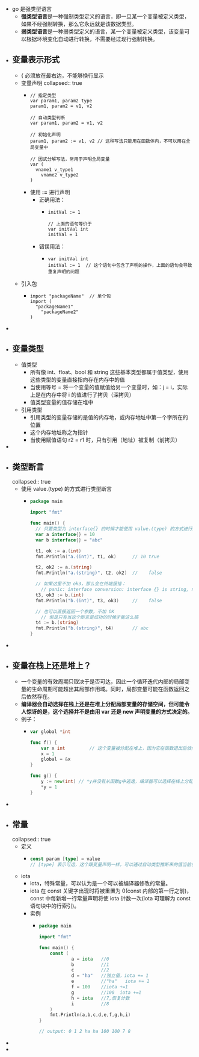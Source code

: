 - go 是强类型语言
	- **强类型语言**是一种强制类型定义的语言，即一旦某一个变量被定义类型，如果不经强制转换，那么它永远就是该数据类型。
	- **弱类型语言**是一种弱类型定义的语言，某一个变量被定义类型，该变量可以根据环境变化自动进行转换，不需要经过现行强制转换。
- ## 变量表示形式
	- { 必须放在最右边，不能够换行显示
	- 变量声明
	  collapsed:: true
		- ```
		  // 指定类型
		  var param1, param2 type  
		  param1, param2 = v1, v2
		  
		  // 自动类型判断
		  var param1, param2 = v1, v2	
		  
		  // 初始化声明
		  param1, param2 := v1, v2 // 这种写法只能用在函数体内，不可以用在全局变量中	
		  
		  // 因式分解写法，常用于声明全局变量
		  var (
		  	vname1 v_type1
		      vname2 v_type2
		  )
		  ```
		- 使用 **:=** 进行声明
			- 正确用法：
				- ```
				  initVal := 1
				  
				  // 上面的语句等价于
				  var initVal int
				  initVal = 1
				  ```
			- 错误用法：
				- ```
				  var initVal int
				  initVal := 1	// 这个语句中包含了声明的操作，上面的语句会导致重复声明的问题
				  ```
	- 引入包
		- ```
		  import "packageName"  // 单个包
		  import (
		  	"packageName1"
		      "packageName2"
		  )
		  ```
-
- ## 变量类型
	- 值类型
		- 所有像 int、float、bool 和 string 这些基本类型都属于值类型，使用这些类型的变量直接指向存在内存中的值
		- 当使用等号 = 将一个变量的值赋值给另一个变量时，如：j = i，实际上是在内存中将 i 的值进行了拷贝（深拷贝）
		- 值类型变量的值存储在堆中
	- 引用类型
		- 引用类型的变量存储的是值的内存地，或内存地址中第一个字所在的位置
		- 这个内存地址称之为指针
		- 当使用赋值语句 r2 = r1 时，只有引用（地址）被复制（前拷贝）
-
- ## 类型断言
  collapsed:: true
	- 使用 value.(type) 的方式进行类型断言
		- ```go
		  package main
		  
		  import "fmt"
		  
		  func main() {
		  	// 只要类型为 interface{} 的时候才能使用 value.(type) 的方式进行断言（在我目前的认识里是这样的）
		  	var a interface{} = 10
		  	var b interface{} = "abc"
		  
		  	t1, ok := a.(int)
		  	fmt.Println("a.(int)", t1, ok)		// 10 true
		  
		  	t2, ok2 := a.(string)
		  	fmt.Println("a.(string)", t2, ok2)	//    false
		  
		  	// 如果这里不加 ok3，那么会在终端报错：
		      // panic: interface conversion: interface {} is string, not int
		  	t3, ok3 := b.(int)
		  	fmt.Println("b.(int)", t3, ok3)		//    false
		  
		  	// 也可以直接返回一个参数，不加 OK
		      // 但是只有当这个断言是成功的时候才能这么搞
		  	t4 := b.(string)
		  	fmt.Println("b.(string)", t4)		// abc 
		  }
		  
		  ```
-
- ## 变量在栈上还是堆上？
	- 一个变量的有效周期只取决于是否可达，因此一个循环迭代内部的局部变量的生命周期可能超出其局部作用域。同时，局部变量可能在函数返回之后依然存在。
	- **编译器会自动选择在栈上还是在堆上分配局部变量的存储空间，但可能令人惊讶的是，这个选择并不是由用 var 还是 new 声明变量的方式决定的。**
	- 例子：
		- ```go
		  var global *int
		  
		  func f() {
		      var x int  		// 这个变量被分配在堆上，因为它在函数退出后依然可以通过包一级的global变量找到
		      x = 1
		      global = &x
		  }
		  
		  func g() {
		      y := new(int)	// *y并没有从函数g中逃逸，编译器可以选择在栈上分配*y的存储空间
		      *y = 1
		  }
		  ```
-
- ## 常量
  collapsed:: true
	- 定义
		- ```go
		  const param [type] = value
		  // [type] 表示可选，这个跟变量声明一样，可以通过自动类型推断来的值当前参数类型
		  ```
	- iota
		- iota，特殊常量，可以认为是一个可以被编译器修改的常量。
		- iota 在 const 关键字出现时将被重置为 0(const 内部的第一行之前)，const 中每新增一行常量声明将使 iota 计数一次(iota 可理解为 const 语句块中的行索引)。
		- 实例
			- ```go
			  package main
			  
			  import "fmt"
			  
			  func main() {
			      const (
			              a = iota   //0
			              b          //1
			              c          //2
			              d = "ha"   //独立值，iota += 1
			              e          //"ha"   iota += 1
			              f = 100    //iota +=1
			              g          //100  iota +=1
			              h = iota   //7,恢复计数
			              i          //8
			      )
			      fmt.Println(a,b,c,d,e,f,g,h,i)
			  }
			  
			  // output: 0 1 2 ha ha 100 100 7 8
			  ```
-
-
